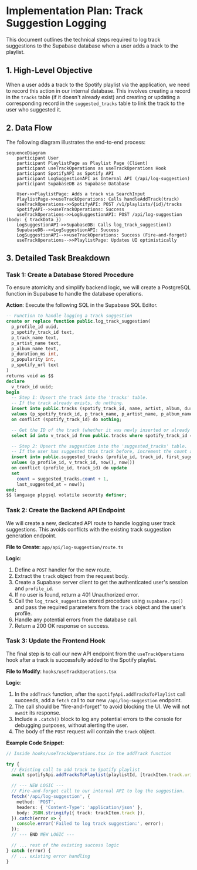 # Implementation Plan: Track Suggestion Logging

This document outlines the technical steps required to log track suggestions to the Supabase database when a user adds a track to the playlist.

## 1. High-Level Objective

When a user adds a track to the Spotify playlist via the application, we need to record this action in our internal database. This involves creating a record in the `tracks` table (if it doesn't already exist) and creating or updating a corresponding record in the `suggested_tracks` table to link the track to the user who suggested it.

## 2. Data Flow

The following diagram illustrates the end-to-end process:

```mermaid
sequenceDiagram
    participant User
    participant PlaylistPage as Playlist Page (Client)
    participant useTrackOperations as useTrackOperations Hook
    participant SpotifyAPI as Spotify API
    participant LogSuggestionAPI as Internal API (/api/log-suggestion)
    participant SupabaseDB as Supabase Database

    User->>PlaylistPage: Adds a track via SearchInput
    PlaylistPage->>useTrackOperations: Calls handleAddTrack(track)
    useTrackOperations->>SpotifyAPI: POST /v1/playlists/{id}/tracks
    SpotifyAPI-->>useTrackOperations: Success
    useTrackOperations->>LogSuggestionAPI: POST /api/log-suggestion (body: { trackData })
    LogSuggestionAPI->>SupabaseDB: Calls log_track_suggestion()
    SupabaseDB-->>LogSuggestionAPI: Success
    LogSuggestionAPI-->>useTrackOperations: Success (Fire-and-forget)
    useTrackOperations-->>PlaylistPage: Updates UI optimistically
```

## 3. Detailed Task Breakdown

### Task 1: Create a Database Stored Procedure

To ensure atomicity and simplify backend logic, we will create a PostgreSQL function in Supabase to handle the database operations.

**Action**: Execute the following SQL in the Supabase SQL Editor.

```sql
-- Function to handle logging a track suggestion
create or replace function public.log_track_suggestion(
  p_profile_id uuid,
  p_spotify_track_id text,
  p_track_name text,
  p_artist_name text,
  p_album_name text,
  p_duration_ms int,
  p_popularity int,
  p_spotify_url text
)
returns void as $$
declare
  v_track_id uuid;
begin
  -- Step 1: Upsert the track into the 'tracks' table.
  -- If the track already exists, do nothing.
  insert into public.tracks (spotify_track_id, name, artist, album, duration_ms, popularity, spotify_url)
  values (p_spotify_track_id, p_track_name, p_artist_name, p_album_name, p_duration_ms, p_popularity, p_spotify_url)
  on conflict (spotify_track_id) do nothing;

  -- Get the ID of the track (whether it was newly inserted or already exists).
  select id into v_track_id from public.tracks where spotify_track_id = p_spotify_track_id;

  -- Step 2: Upsert the suggestion into the 'suggested_tracks' table.
  -- If the user has suggested this track before, increment the count and update the timestamp.
  insert into public.suggested_tracks (profile_id, track_id, first_suggested_at, last_suggested_at)
  values (p_profile_id, v_track_id, now(), now())
  on conflict (profile_id, track_id) do update
  set
    count = suggested_tracks.count + 1,
    last_suggested_at = now();
end;
$$ language plpgsql volatile security definer;
```

### Task 2: Create the Backend API Endpoint

We will create a new, dedicated API route to handle logging user track suggestions. This avoids conflicts with the existing track suggestion generation endpoint.

**File to Create**: `app/api/log-suggestion/route.ts`

**Logic**:
1.  Define a `POST` handler for the new route.
2.  Extract the `track` object from the request body.
3.  Create a Supabase server client to get the authenticated user's session and `profile_id`.
4.  If no user is found, return a 401 Unauthorized error.
5.  Call the `log_track_suggestion` stored procedure using `supabase.rpc()` and pass the required parameters from the `track` object and the user's profile.
6.  Handle any potential errors from the database call.
7.  Return a 200 OK response on success.

### Task 3: Update the Frontend Hook

The final step is to call our new API endpoint from the `useTrackOperations` hook after a track is successfully added to the Spotify playlist.

**File to Modify**: `hooks/useTrackOperations.tsx`

**Logic**:
1.  In the `addTrack` function, after the `spotifyApi.addTracksToPlaylist` call succeeds, add a `fetch` call to our new `/api/log-suggestion` endpoint.
2.  The call should be "fire-and-forget" to avoid blocking the UI. We will not `await` its response.
3.  Include a `.catch()` block to log any potential errors to the console for debugging purposes, without alerting the user.
4.  The body of the `POST` request will contain the `track` object.

**Example Code Snippet**:
```typescript
// Inside hooks/useTrackOperations.tsx in the addTrack function

try {
  // Existing call to add track to Spotify playlist
  await spotifyApi.addTracksToPlaylist(playlistId, [trackItem.track.uri]);

  // --- NEW LOGIC ---
  // Fire-and-forget call to our internal API to log the suggestion.
  fetch('/api/log-suggestion', {
    method: 'POST',
    headers: { 'Content-Type': 'application/json' },
    body: JSON.stringify({ track: trackItem.track }),
  }).catch(error => {
    console.error('Failed to log track suggestion:', error);
  });
  // --- END NEW LOGIC ---

  // ... rest of the existing success logic
} catch (error) {
  // ... existing error handling
}